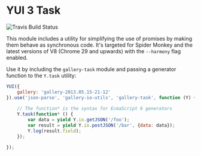 YUI 3 Task
==========

![Travis Build Status](https://api.travis-ci.org/juandopazo/yui3-task.png)

This module includes a utility for simplifying the use of promises by making
them behave as synchronous code. It's targeted for Spider Monkey and the latest
versions of V8 (Chrome 29 and upwards) with the `--harmony` flag enabled.

Use it by including the `gallery-task` module and passing a generator function
to the `Y.task` utility:

```JavaScript
YUI({
    gallery: 'gallery-2013.05.15-21-12'
}).use('json-parse', 'gallery-io-utils', 'gallery-task', function (Y) {
    
    // The function* is the syntax for EcmaScript 6 generators
    Y.task(function* () {
        var data = yield Y.io.getJSON('/foo');
        var result = yield Y.io.postJSON('/bar', {data: data});
        Y.log(result.field);
    });

});
